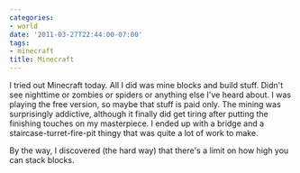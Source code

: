 ```yaml
---
categories:
- world
date: '2011-03-27T22:44:00-07:00'
tags:
- minecraft
title: Minecraft
---
```


I tried out Minecraft today. All I did was mine blocks and build stuff. Didn't see nighttime or zombies or spiders or anything else I've heard about. I was playing the free version, so maybe that stuff is paid only. The mining was surprisingly addictive, although it finally did get tiring after putting the finishing touches on my masterpiece. I ended up with a bridge and a staircase-turret-fire-pit thingy that was quite a lot of work to make.

By the way, I discovered (the hard way) that there's a limit on how high you can stack blocks.

